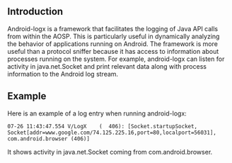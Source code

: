 ## Introduction ##
Android-logx is a framework that facilitates the logging of Java API calls from within the AOSP. This is particularly useful in dynamically analyzing the behavior of applications running on Android. The framework is more useful than a protocol sniffer because it has access to information about processes running on the system. For example, android-logx can listen for activity in java.net.Socket and print relevant data along with process information to the Android log stream.

## Example ##
Here is an example of a log entry when running android-logx:

`07-26 11:43:47.554 V/LogX    (  406): [Socket.startupSocket, Socket[addr=www.google.com/74.125.225.16,port=80,localport=56031], com.android.browser (406)]`

It shows activity in java.net.Socket coming from com.android.browser.

